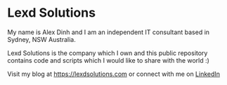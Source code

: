 # Lexd Solutions
My name is Alex Dinh and I am an independent IT consultant based in Sydney, NSW Australia.

Lexd Solutions is the company which I own and this public repository contains code and scripts which I would like to share with the world :)

Visit my blog at https://lexdsolutions.com or connect with me on [LinkedIn](https://www.linkedin.com/in/lexd88/)
